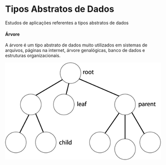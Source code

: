 # Tipos Abstratos de Dados
Estudos de aplicações referentes a tipos abstratos de dados

#### Árvore
A árvore é um tipo abstrato de dados muito utilizados em sistemas de arquivos, páginas na internet, 
árvore genalógicas, banco de dados e estruturas organizacionais.

![Árvore](arvore.gif)
